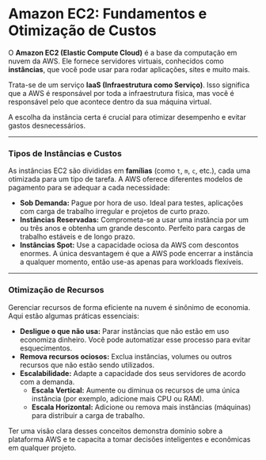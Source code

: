 # Amazon EC2: Fundamentos e Otimização de Custos

O **Amazon EC2 (Elastic Compute Cloud)** é a base da computação em nuvem da AWS. Ele fornece servidores virtuais, conhecidos como **instâncias**, que você pode usar para rodar aplicações, sites e muito mais.

Trata-se de um serviço **IaaS (Infraestrutura como Serviço)**. Isso significa que a AWS é responsável por toda a infraestrutura física, mas você é responsável pelo que acontece dentro da sua máquina virtual.

A escolha da instância certa é crucial para otimizar desempenho e evitar gastos desnecessários.

---

### Tipos de Instâncias e Custos

As instâncias EC2 são divididas em **famílias** (como `t`, `m`, `c`, etc.), cada uma otimizada para um tipo de tarefa. A AWS oferece diferentes modelos de pagamento para se adequar a cada necessidade:

* **Sob Demanda:** Pague por hora de uso. Ideal para testes, aplicações com carga de trabalho irregular e projetos de curto prazo.
* **Instâncias Reservadas:** Comprometa-se a usar uma instância por um ou três anos e obtenha um grande desconto. Perfeito para cargas de trabalho estáveis e de longo prazo.
* **Instâncias Spot:** Use a capacidade ociosa da AWS com descontos enormes. A única desvantagem é que a AWS pode encerrar a instância a qualquer momento, então use-as apenas para workloads flexíveis.

---

### Otimização de Recursos

Gerenciar recursos de forma eficiente na nuvem é sinônimo de economia. Aqui estão algumas práticas essenciais:

* **Desligue o que não usa:** Parar instâncias que não estão em uso economiza dinheiro. Você pode automatizar esse processo para evitar esquecimentos.
* **Remova recursos ociosos:** Exclua instâncias, volumes ou outros recursos que não estão sendo utilizados.
* **Escalabilidade:** Adapte a capacidade dos seus servidores de acordo com a demanda.
    * **Escala Vertical:** Aumente ou diminua os recursos de uma única instância (por exemplo, adicione mais CPU ou RAM).
    * **Escala Horizontal:** Adicione ou remova mais instâncias (máquinas) para distribuir a carga de trabalho.

Ter uma visão clara desses conceitos demonstra domínio sobre a plataforma AWS e te capacita a tomar decisões inteligentes e econômicas em qualquer projeto.
